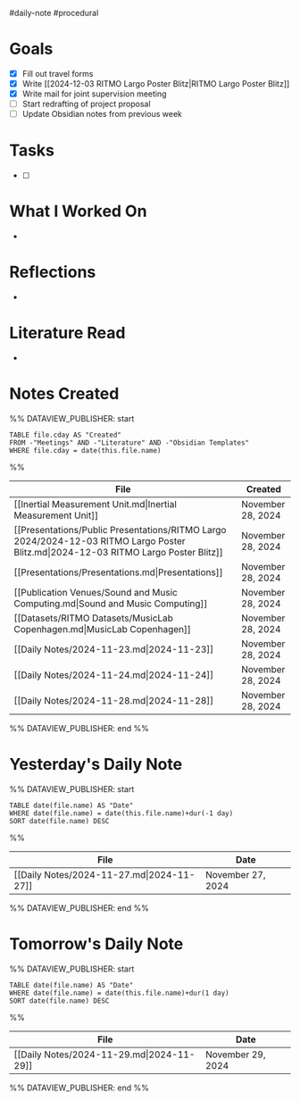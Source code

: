 #daily-note #procedural 

# Goals

- [x] Fill out travel forms
- [x] Write [[2024-12-03 RITMO Largo Poster Blitz|RITMO Largo Poster Blitz]]
- [x] Write mail for joint supervision meeting
- [ ] Start redrafting of project proposal
- [ ] Update Obsidian notes from previous week

# Tasks

- [ ] 

# What I Worked On

- 

# Reflections

- 

# Literature Read

- 

# Notes Created


%% DATAVIEW_PUBLISHER: start
```dataview
TABLE file.cday AS "Created"
FROM -"Meetings" AND -"Literature" AND -"Obsidian Templates"
WHERE file.cday = date(this.file.name)
```
%%

| File                                                                                                                                | Created           |
| ----------------------------------------------------------------------------------------------------------------------------------- | ----------------- |
| [[Inertial Measurement Unit.md\|Inertial Measurement Unit]]                                                                         | November 28, 2024 |
| [[Presentations/Public Presentations/RITMO Largo 2024/2024-12-03 RITMO Largo Poster Blitz.md\|2024-12-03 RITMO Largo Poster Blitz]] | November 28, 2024 |
| [[Presentations/Presentations.md\|Presentations]]                                                                                   | November 28, 2024 |
| [[Publication Venues/Sound and Music Computing.md\|Sound and Music Computing]]                                                      | November 28, 2024 |
| [[Datasets/RITMO Datasets/MusicLab Copenhagen.md\|MusicLab Copenhagen]]                                                             | November 28, 2024 |
| [[Daily Notes/2024-11-23.md\|2024-11-23]]                                                                                           | November 28, 2024 |
| [[Daily Notes/2024-11-24.md\|2024-11-24]]                                                                                           | November 28, 2024 |
| [[Daily Notes/2024-11-28.md\|2024-11-28]]                                                                                           | November 28, 2024 |

%% DATAVIEW_PUBLISHER: end %%

# Yesterday's Daily Note

%% DATAVIEW_PUBLISHER: start
```dataview
TABLE date(file.name) AS "Date"
WHERE date(file.name) = date(this.file.name)+dur(-1 day)
SORT date(file.name) DESC
```
%%

| File                                      | Date              |
| ----------------------------------------- | ----------------- |
| [[Daily Notes/2024-11-27.md\|2024-11-27]] | November 27, 2024 |

%% DATAVIEW_PUBLISHER: end %%
# Tomorrow's Daily Note

%% DATAVIEW_PUBLISHER: start
```dataview
TABLE date(file.name) AS "Date"
WHERE date(file.name) = date(this.file.name)+dur(1 day)
SORT date(file.name) DESC
```
%%

| File                                      | Date              |
| ----------------------------------------- | ----------------- |
| [[Daily Notes/2024-11-29.md\|2024-11-29]] | November 29, 2024 |

%% DATAVIEW_PUBLISHER: end %%


